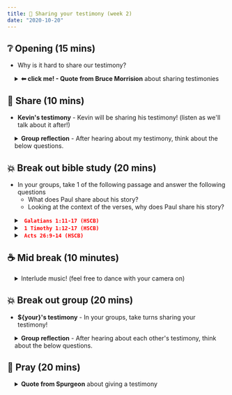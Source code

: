 ```yaml
---
title: 📖 Sharing your testimony (week 2)
date: "2020-10-20"
---
```

## ❔ Opening (15 mins)
- Why is it hard to share our testimony?

<details style='margin-left: 1.2em'>
<summary>
  <span style='font-weight: bold'>⬅ click me! - Quote from Bruce Morrision</span> about sharing testimonies
</summary>

> "I was asking my group what they found hard, and 1 man was honest enough to say. "I don't do it at all, it's really hard". Let's start there, let's be real with one another" - Bruce Morrison

</details>

## 💬 Share (10 mins)
- **Kevin's testimony** - Kevin will be sharing his testimony! (listen as we'll talk about it after!)

<details style='margin-left: 1.2em'>
<summary>
  <span style='font-weight: bold'>Group reflection</span> - After hearing about my testimony, think about the below questions.
</summary>

- Did it contain the Gospel?
- Did it contain my past life?

</details>

## 💥 Break out bible study (20 mins)
- In your groups, take 1 of the following passage and answer the following questions 
  - What does Paul share about his story?
  - Looking at the context of the verses, why does Paul share his story?

<details style='margin-left: 1.2em'>
<summary>
  <code style='color: red; font-weight: bold'> Galatians 1:11-17 (HSCB)</code>
</summary>

> Now I want you to know, brothers, that the gospel preached by me is not based on human thought. For I did not receive it from a human source and I was not taught it, but it came by a revelation from Jesus Christ.

> For you have heard about my former way of life in Judaism: I persecuted God’s church to an extreme degree and tried to destroy it. I advanced in Judaism beyond many contemporaries among my people, because I was extremely zealous for the traditions of my ancestors. But when God, who from my birth set me apart and called me by His grace, was pleased to reveal His Son in me, so that I could preach Him among the Gentiles, I did not immediately consult with anyone. I did not go up to Jerusalem to those who had become apostles before me; instead I went to Arabia and came back to Damascus.

</details>

<details style='margin-left: 1.2em'>
<summary>
  <code style='color: red; font-weight: bold'> 1 Timothy 1:12-17 (HSCB) </code>
</summary>

> I give thanks to Christ Jesus our Lord who has strengthened me, because He considered me faithful, appointing me to the ministry— one who was formerly a blasphemer, a persecutor, and an arrogant man. But I received mercy because I acted out of ignorance in unbelief. And the grace of our Lord overflowed, along with the faith and love that are in Christ Jesus. This saying is trustworthy and deserving of full acceptance: “Christ Jesus came into the world to save sinners”—and I am the worst of them. But I received mercy for this reason, so that in me, the worst of them, Christ Jesus might demonstrate His extraordinary patience as an example to those who would believe in Him for eternal life. Now to the King eternal, immortal, invisible, the only God, be honor and glory forever and ever. Amen.

> Timothy, my son, I am giving you this instruction in keeping with the prophecies previously made about you, so that by them you may strongly engage in battle, having faith and a good conscience. Some have rejected these and have suffered the shipwreck of their faith. Hymenaeus and Alexander are among them, and I have delivered them to Satan, so that they may be taught not to blaspheme.

</details>
<details style='margin-left: 1.2em'>
<summary>
<code style='color: red; font-weight: bold'> Acts 26:9-14 (HSCB) </code>
</summary>

> In fact, I myself supposed it was necessary to do many things in opposition to the name of Jesus the Nazarene. I actually did this in Jerusalem, and I locked up many of the saints in prison, since I had received authority for that from the chief priests. When they were put to death, I cast my vote against them. In all the synagogues I often tried to make them blaspheme by punishing them. I even pursued them to foreign cities since I was greatly enraged at them.

> “I was traveling to Damascus under these circumstances with authority and a commission from the chief priests. King Agrippa, while on the road at midday, I saw a light from heaven brighter than the sun, shining around me and those traveling with me. We all fell to the ground, and I heard a voice speaking to me in the Hebrew language, ‘Saul, Saul, why are you persecuting Me? It is hard for you to kick against the goads.


</details>


## ☕ Mid break (10 minutes)
<details style='margin-left: 1.2em'>
<summary>Interlude music! (feel free to dance with your camera on)</summary>
<iframe src="https://www.youtube.com/embed/9jb8uhcrF78" width='420' height='315'></iframe>
</details>


## 💥 Break out group (20 mins)
- **${your}'s testimony** - In your groups, take turns sharing your testimony!

<details style='margin-left: 1.2em'>
<summary>
  <span style='font-weight: bold'>Group reflection</span> - After hearing about each other's testimony, think about the below questions.
</summary>

- Did it contain the Gospel?
- Did it contain my past life?

</details>

## 🤲 Pray (20 mins)
<details style='margin-left: 1.2em'>
<summary>
  <span style='font-weight: bold'> Quote from Spurgeon</span> about giving a testimony
</summary>

> "You are not to repair to your houses to preach. You are not to begin to take up doctrinal subjects and expatiate on them, and endeavor to bring persons to your peculiar views and sentiments. You are not to go home with sundry doctrines you have lately learned, and try to teach these. You are to go home and tell not what you have believed, but what you have felt — what you really know to be your own; not what great things you have read, but what great things the Lord hath done for you; not alone what you have seen done in the great congregation, and how great sinners have turned to God, but what the Lord has done for you. And mark this: there is never a more interesting story than that which a man tells about himself. 

> ...

> Go home, young man, and tell the poor sinner’s story; go home, young woman, and open your diary, and give your friends stories of grace. Tell them of the mighty works of God’s hand which he hath wrought in you from his own free, sovereign, undeserved love. Make it a free grace story around your family fire." 

> *Charles Spurgeon*

<br><br>
</details>
